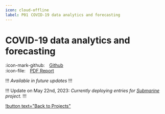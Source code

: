 ```yaml
---
icon: cloud-offline
label: P01⠀COVID-19 data analytics and forecasting
---
```

# COVID-19 data analytics and forecasting

:icon-mark-github: ⠀[Github](https://github.com/oddeyemotion/DS-Assignment)\
:icon-file: ⠀[PDF Report](https://github.com/oddeyemotion/DS-Assignment/blob/edabf74bfcc625845b2140f0f95f6eaeb9a086ee/Report%20-%20Proud%20Cockroaches%20(pdf%20-%20ver%202).pdf)

!!!
*Available in future updates*
!!!

!!!
Update on May 22nd, 2023: *Currently deploying entries for [Submarine](/projects/P04-submarine.md) project.*
!!!

[!button text="Back to Projects"](/projects.md)